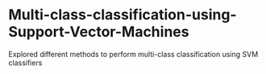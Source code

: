 # Multi-class-classification-using-Support-Vector-Machines
Explored different methods to perform multi-class classification using SVM classifiers 
